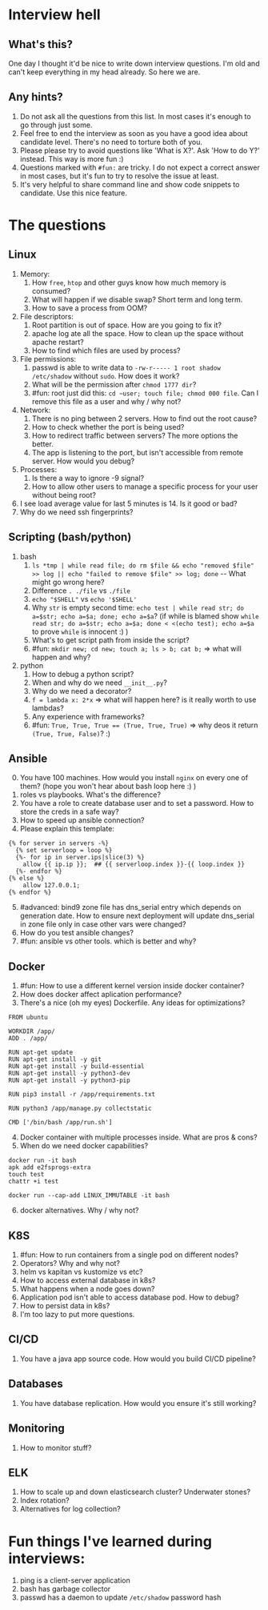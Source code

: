 # Interview hell

## What's this?
One day I thought it'd be nice to write down interview questions. I'm old and can't keep everything in my head already. So here we are.

## Any hints?
1. Do not ask all the questions from this list. In most cases it's enough to go through just some.
2. Feel free to end the interview as soon as you have a good idea about candidate level. There's no need to torture both of you.
3. Please please try to avoid questions like 'What is X?'. Ask 'How to do Y?' instead. This way is more fun :)
4. Questions marked with `#fun:` are tricky. I do not expect a correct answer in most cases, but it's fun to try to resolve the issue at least.
5. It's very helpful to share command line and show code snippets to candidate. Use this nice feature.

# The questions

## Linux
1. Memory:
    1. How `free`, `htop` and other guys know how much memory is consumed?
    2. What will happen if we disable swap? Short term and long term.
    3. How to save a process from OOM?
2. File descriptors:
    1. Root partition is out of space. How are you going to fix it? 
    2. apache log ate all the space. How to clean up the space without apache restart?
    3. How to find which files are used by process?
3. File permissions:
    1. passwd is able to write data to `-rw-r----- 1 root shadow /etc/shadow` without `sudo`. How does it work?
    2. What will be the permission after `chmod 1777 dir`?
    3. #fun: root just did this: `cd ~user; touch file; chmod 000 file`. Can I remove this file as a user and why / why not?
4. Network: 
    1. There is no ping between 2 servers. How to find out the root cause?
    2. How to check whether the port is being used?
    3. How to redirect traffic between servers? The more options the better.
    4. The app is listening to the port, but isn't accessible from remote server. How would you debug?
5. Processes:
    1. Is there a way to ignore -9 signal?
    2. How to allow other users to manage a specific process for your user without being root?
6. I see load average value for last 5 minutes is 14. Is it good or bad?
7. Why do we need ssh fingerprints?

## Scripting (bash/python)
1. bash
    1. `ls *tmp | while read file; do rm $file && echo "removed $file" >> log || echo "failed to remove $file" >> log; done` -- What might go wrong here?
    2. Difference `. ./file` vs `./file` 
    3. `echo "$SHELL"` vs `echo '$SHELL'`
    4. Why `str` is empty second time: `echo test | while read str; do a=$str; echo a=$a; done; echo a=$a`? (if while is blamed show `while read str; do a=$str; echo a=$a; done < <(echo test); echo a=$a` to prove `while` is innocent :) )
    5. What's to get script path from inside the script?
    6. #fun: `mkdir new; cd new; touch a; ls > b; cat b;` => what will happen and why?
2. python
    1. How to debug a python script?
    2. When and why do we need `__init__.py`?
    3. Why do we need a decorator?
    4. `f = lambda x: 2*x` => what will happen here? is it really worth to use lambdas?
    5. Any experience with frameworks?
    6. #fun: `True, True, True == (True, True, True)` => why deos it return `(True, True, False)`? :)

## Ansible
0. You have 100 machines. How would you install `nginx` on every one of them? (hope you won't hear about bash loop here :) )
1. roles vs playbooks. What's the difference?
2. You have a role to create database user and to set a password. How to store the creds in a safe way?
3. How to speed up ansible connection?
4. Please explain this template:
```
{% for server in servers -%}
  {% set serverloop = loop %}
  {%- for ip in server.ips|slice(3) %}
    allow {{ ip.ip }};  ## {{ serverloop.index }}-{{ loop.index }}
  {%- endfor %}
{% else %}
    allow 127.0.0.1;
{% endfor %}
```
5. #advanced: bind9 zone file has dns_serial entry which depends on generation date. How to ensure next deployment will update dns_serial in zone file only in case other vars were changed?
5. How do you test ansible changes?
6. #fun: ansible vs other tools. which is better and why?

## Docker
1. #fun: How to use a different kernel version inside docker container?
2. How does docker affect aplication performance?
3. There's a nice (oh my eyes) Dockerfile. Any ideas for optimizations?
```
FROM ubuntu

WORKDIR /app/
ADD . /app/

RUN apt-get update 
RUN apt-get install -y git
RUN apt-get install -y build-essential
RUN apt-get install -y python3-dev
RUN apt-get install -y python3-pip

RUN pip3 install -r /app/requirements.txt

RUN python3 /app/manage.py collectstatic

CMD ['/bin/bash /app/run.sh']
```
4. Docker container with multiple processes inside. What are pros & cons?
5. When do we need docker capabilities?
```
docker run -it bash
apk add e2fsprogs-extra
touch test
chattr +i test

docker run --cap-add LINUX_IMMUTABLE -it bash
```
6. docker alternatives. Why / why not?

## K8S
1. #fun: How to run containers from a single pod on different nodes?
2. Operators? Why and why not?
3. helm vs kapitan vs kustomize vs etc?
4. How to access external database in k8s?
5. What happens when a node goes down?
6. Application pod isn't able to access database pod. How to debug?
7. How to persist data in k8s?
8. I'm too lazy to put more questions.

## CI/CD
1. You have a java app source code. How would you build CI/CD pipeline?

## Databases
1. You have database replication. How would you ensure it's still working?

## Monitoring
1. How to monitor stuff?

## ELK
1. How to scale up and down elasticsearch cluster? Underwater stones?
2. Index rotation?
3. Alternatives for log collection?

# Fun things I've learned during interviews:
1. ping is a client-server application
2. bash has garbage collector
3. passwd has a daemon to update `/etc/shadow` password hash
